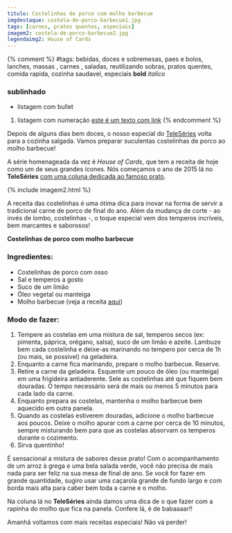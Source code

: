 ```yaml
---
titulo: Costelinhas de porco com molho barbecue
imgdestaque: costela-de-porco-barbecue1.jpg
tags: [carnes, pratos quentes, especiais] 
imagem2: costela-de-porco-barbecue2.jpg
legendaimg2: House of Cards
---
```

{% comment %}
#tags: bebidas, doces e sobremesas, paes e bolos, lanches, massas , carnes , saladas, reutilizando sobras, pratos quentes, comida rapida, cozinha saudavel, especiais
**bold**
*italico*
### sublinhado
* listagem com bullet
1. listagem com numeração
[este é um texto com link](https://www.enderecodolink.com)
{% endcomment %}

Depois de alguns dias bem doces, o nosso especial do [TeleSéries](https://teleseries.com.br/) volta para a cozinha salgada. Vamos preparar suculentas costelinhas de porco ao molho barbecue!

A série homenageada da vez é *House of Cards*, que tem a receita de hoje como um de seus grandes ícones. Nós começamos o ano de 2015 lá no **TeleSéries** [com uma coluna dedicada ao famoso prato](http://teleseries.com.br/o-suculento-barbecue-de-house-of-cards/).

{% include imagem2.html %}

A receita das costelinhas é uma ótima dica para inovar na forma de servir a tradicional carne de porco de final do ano. Além da mudança de corte - ao invés de lombo, costelinhas -, o toque especial vem dos temperos incríveis, bem marcantes e saborosos!

**Costelinhas de porco com molho barbecue** 

### Ingredientes: 

* Costelinhas de porco com osso
* Sal e temperos a gosto
* Suco de um limão
* Óleo vegetal ou manteiga
* Molho barbecue (veja a receita [aqui](http://paneladepau.com.br/molho-barbecue)) 

### Modo de fazer:

1. Tempere as costelas em uma mistura de sal, temperos secos (ex: pimenta, páprica, orégano, salsa), suco de um limão e azeite. Lambuze bem cada costelinha e deixe-as marinando no tempero por cerca de 1h (ou mais, se possível) na geladeira.
2. Enquanto a carne fica marinando, prepare o molho barbecue. Reserve.
3. Retire a carne da geladeira. Esquente um pouco de óleo (ou manteiga) em uma frigideira antiaderente. Sele as costelinhas até que fiquem bem douradas. O tempo necessário será de mais ou menos 5 minutos para cada lado da carne.
4. Enquanto prepara as costelas, mantenha o molho barbecue bem aquecido em outra panela.
5. Quando as costelas estiverem douradas, adicione o molho barbecue aos poucos. Deixe o molho apurar com a carne por cerca de 10 minutos, sempre misturando bem para que as costelas absorvam os temperos durante o cozimento.
6. Sirva quentinho!

É sensacional a mistura de sabores desse prato! Com o acompanhamento de um arroz à grega e uma bela salada verde, você não precisa de mais nada para ser feliz na sua mesa de final de ano. Se você for fazer em grande quantidade, sugiro usar uma caçarola grande de fundo largo e com borda mais alta para caber bem toda a carne e o molho. 

Na coluna lá no **TeleSéries** ainda damos uma dica de o que fazer com a rapinha do molho que fica na panela. Confere lá, é de babaaaar!!

Amanhã voltamos com mais receitas especiais! Não vá perder!
